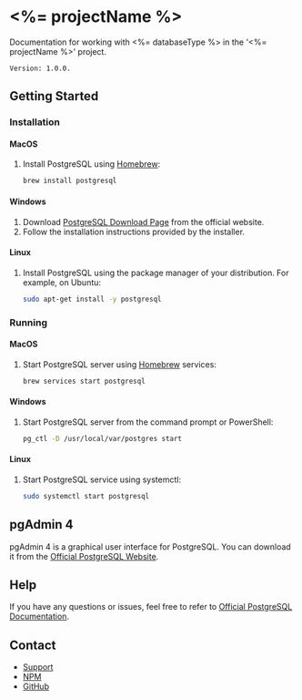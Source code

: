 # <%= projectName %>

Documentation for working with <%= databaseType %> in the '<%= projectName %>' project.

```
Version: 1.0.0.
```

## Getting Started

### Installation

#### MacOS

1. Install PostgreSQL using [Homebrew](https://brew.sh/):
    ```bash
    brew install postgresql
    ```

#### Windows

1. Download [PostgreSQL Download Page](https://www.postgresql.org/download/) from the official website.
2. Follow the installation instructions provided by the installer.

#### Linux

1. Install PostgreSQL using the package manager of your distribution. For example, on Ubuntu:
    ```bash
    sudo apt-get install -y postgresql
    ```

### Running

#### MacOS

1. Start PostgreSQL server using [Homebrew](https://brew.sh/) services:
    ```bash
    brew services start postgresql
    ```

#### Windows

1. Start PostgreSQL server from the command prompt or PowerShell:
    ```bash
    pg_ctl -D /usr/local/var/postgres start
    ```

#### Linux

1. Start PostgreSQL service using systemctl:
    ```bash
    sudo systemctl start postgresql
    ```

## pgAdmin 4

pgAdmin 4 is a graphical user interface for PostgreSQL. You can download it from the [Official PostgreSQL Website](https://www.postgresql.org/ftp/pgadmin/pgadmin4/).

## Help

If you have any questions or issues, feel free to refer to [Official PostgreSQL Documentation](https://www.postgresql.org/docs/).

## Contact

-   [Support](mailto:glenaudev@gmail.com)
-   [NPM](https://www.npmjs.com/package/awesome-backend)
-   [GitHub](https://github.com/glenau/awesome-backend)
